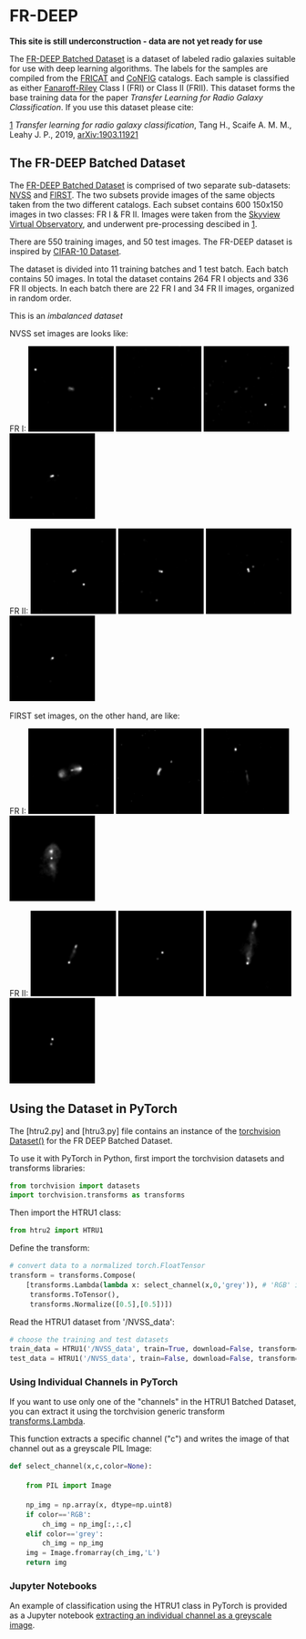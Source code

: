 # FR-DEEP

**This site is still underconstruction - data are not yet ready for use**

The [FR-DEEP Batched Dataset]() is a dataset of labeled radio galaxies suitable for use with deep learning algorithms.  The labels for the samples are compiled from the [FRICAT](https://arxiv.org/abs/1610.09376) and [CoNFIG](https://academic.oup.com/mnras/article/390/2/819/1032320) catalogs. Each sample is classified as either [Fanaroff-Riley](https://en.wikipedia.org/wiki/Fanaroff%E2%80%93Riley_classification) Class I (FRI) or Class II (FRII). This dataset forms the base training data for the paper *Transfer Learning for Radio Galaxy Classification*. If you use this dataset please cite:

[1](#paper) *Transfer learning for radio galaxy classification*, Tang H., Scaife A. M. M., Leahy J. P., 2019, [arXiv:1903.11921](https://arxiv.org/abs/1903.11921)  

## The FR-DEEP Batched Dataset

The [FR-DEEP Batched Dataset]() is comprised of two separate sub-datasets: [NVSS](https://www.cv.nrao.edu/nvss/) and [FIRST](https://www.cv.nrao.edu/first/). The two subsets provide images of the same objects taken from the two different catalogs. Each subset contains 600 150x150 images in two classes: FR I & FR II. Images were taken from the [Skyview Virtual Observatory](https://skyview.gsfc.nasa.gov/current/cgi/titlepage.pl), and underwent pre-processing descibed in [1](#paper).

There are 550 training images, and 50 test images. The FR-DEEP dataset is inspired by [CIFAR-10 Dataset](http://www.cs.toronto.edu/~kriz/cifar.html).

The dataset is divided into 11 training batches and 1 test batch. Each batch contains 50 images. In total the dataset contains 264 FR I objects and 336 FR II objects. In each batch there are 22 FR I and 34 FR II images, organized in random order.

This is an *imbalanced dataset*

NVSS set images are looks like:

FR I: ![a](/media/nvss/FR1/1_CoNFIG_FR1_.png) ![b](/media/nvss/FR1/1_FRICAT_FR1_.png) ![c](/media/nvss/FR1/2_FRICAT_FR1_.png) ![d](/media/nvss/FR1/2_CoNFIG_FR1_.png)

FR II: ![a](/media/nvss/FR2/53_CoNFIG_FR2.png) ![b](/media/nvss/FR2/54_CoNFIG_FR2.png) ![c](/media/nvss/FR2/55_CoNFIG_FR2.png) ![d](/media/nvss/FR2/56_CoNFIG_FR2.png)

FIRST set images, on the other hand, are like:

FR I: ![a](/media/first/FR1/2_CoNFIG_FR1.png) ![b](/media/first/FR1/2_FRICAT_FR1.png) ![c](/media/first/FR1/3_FRICAT_FR1.png) ![d](/media/first/FR1/3_CoNFIG_FR1.png)

FR II: ![a](/media/first/FR2/11_CoNFIG_FR2.png) ![b](/media/first/FR2/12_CoNFIG_FR2.png) ![c](/media/first/FR2/13_CoNFIG_FR2.png) ![d](/media/first/FR2/14_CoNFIG_FR2.png)

## Using the Dataset in PyTorch

The [htru2.py] and [htru3.py] file contains an instance of the [torchvision Dataset()](https://pytorch.org/docs/stable/torchvision/datasets.html) for the FR DEEP Batched Dataset. 

To use it with PyTorch in Python, first import the torchvision datasets and transforms libraries:

```python
from torchvision import datasets
import torchvision.transforms as transforms
```

Then import the HTRU1 class:

```python
from htru2 import HTRU1
```

Define the transform:

```python
# convert data to a normalized torch.FloatTensor
transform = transforms.Compose(
    [transforms.Lambda(lambda x: select_channel(x,0,'grey')), # 'RGB' in the context of htru1
     transforms.ToTensor(),
     transforms.Normalize([0.5],[0.5])])
 ```

Read the HTRU1 dataset from '/NVSS_data':

```python
# choose the training and test datasets
train_data = HTRU1('/NVSS_data', train=True, download=False, transform=transform)
test_data = HTRU1('/NVSS_data', train=False, download=False, transform=transform)
```

### Using Individual Channels in PyTorch

If you want to use only one of the "channels" in the HTRU1 Batched Dataset, you can extract it using the torchvision generic transform [transforms.Lambda](https://pytorch.org/docs/stable/torchvision/transforms.html#generic-transforms). 

This function extracts a specific channel ("c") and writes the image of that channel out as a greyscale PIL Image:

```python
def select_channel(x,c,color=None):
    
    from PIL import Image
    
    np_img = np.array(x, dtype=np.uint8)
    if color=='RGB':
        ch_img = np_img[:,:,c]
    elif color=='grey':
        ch_img = np_img
    img = Image.fromarray(ch_img,'L')
    return img
 ```
 
### Jupyter Notebooks

An example of classification using the HTRU1 class in PyTorch is provided as a Jupyter notebook [extracting an individual channel as a greyscale image](https://github.com/as595/HTRU1/blob/master/htru1_tutorial_channel.ipynb).




